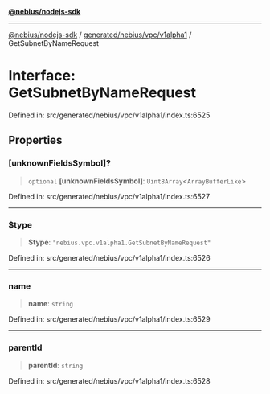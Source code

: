 [**@nebius/nodejs-sdk**](../../../../../README.md)

***

[@nebius/nodejs-sdk](../../../../../README.md) / [generated/nebius/vpc/v1alpha1](../README.md) / GetSubnetByNameRequest

# Interface: GetSubnetByNameRequest

Defined in: src/generated/nebius/vpc/v1alpha1/index.ts:6525

## Properties

### \[unknownFieldsSymbol\]?

> `optional` **\[unknownFieldsSymbol\]**: `Uint8Array`\<`ArrayBufferLike`\>

Defined in: src/generated/nebius/vpc/v1alpha1/index.ts:6527

***

### $type

> **$type**: `"nebius.vpc.v1alpha1.GetSubnetByNameRequest"`

Defined in: src/generated/nebius/vpc/v1alpha1/index.ts:6526

***

### name

> **name**: `string`

Defined in: src/generated/nebius/vpc/v1alpha1/index.ts:6529

***

### parentId

> **parentId**: `string`

Defined in: src/generated/nebius/vpc/v1alpha1/index.ts:6528
